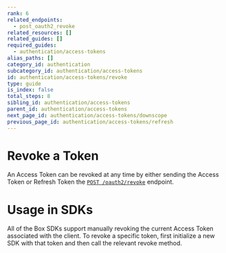 ```yaml
---
rank: 6
related_endpoints:
  - post_oauth2_revoke
related_resources: []
related_guides: []
required_guides:
  - authentication/access-tokens
alias_paths: []
category_id: authentication
subcategory_id: authentication/access-tokens
id: authentication/access-tokens/revoke
type: guide
is_index: false
total_steps: 8
sibling_id: authentication/access-tokens
parent_id: authentication/access-tokens
next_page_id: authentication/access-tokens/downscope
previous_page_id: authentication/access-tokens/refresh
---
```


# Revoke a Token

An Access Token can be revoked at any time by either sending the Access Token or
Refresh Token the [`POST
/oauth2/revoke`](endpoint://post-oauth2-revoke) endpoint.

<Samples id='post_oauth2_revoke' >

</Samples>

<Message>

# Usage in SDKs

All of the Box SDKs support manually revoking the current Access Token
associated with the client. To revoke a specific token, first initialize a new
SDK with that token and then call the relevant revoke method.

</Message>
